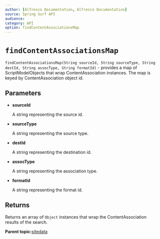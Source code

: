 ```yaml
---
author: [Alfresco Documentation, Alfresco Documentation]
source: Spring Surf API
audience: 
category: API
option: findContentAssociationsMap
---
```


# `findContentAssociationsMap`

`findContentAssociationsMap(String sourceId, String sourceType, String destId, String assocType, String formatId)` - provides a map of ScriptModelObjects that wrap ContentAssociation instances. The map is keyed by ContentAssociation object id.

## Parameters

-   **sourceId**

    A string representing the source id.

-   **sourceType**

    A string representing the source type.

-   **destId**

    A string representing the destination id.

-   **assocType**

    A string representing the association type.

-   **formatId**

    A string representing the format id.


## Returns

Returns an array of `Object` instances that wrap the ContentAssociation results of the search.

**Parent topic:**[sitedata](../references/APISurf-sitedata.md)

